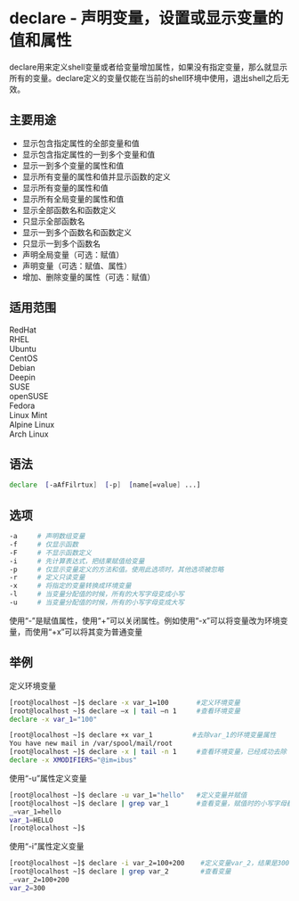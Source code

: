 # declare - 声明变量，设置或显示变量的值和属性
declare用来定义shell变量或者给变量增加属性，如果没有指定变量，那么就显示所有的变量。declare定义的变量仅能在当前的shell环境中使用，退出shell之后无效。
## 主要用途

- 显示包含指定属性的全部变量和值
- 显示包含指定属性的一到多个变量和值
- 显示一到多个变量的属性和值
- 显示所有变量的属性和值并显示函数的定义
- 显示所有变量的属性和值
- 显示所有全局变量的属性和值
- 显示全部函数名和函数定义
- 只显示全部函数名
- 显示一到多个函数名和函数定义
- 只显示一到多个函数名
- 声明全局变量（可选：赋值）
- 声明变量（可选：赋值、属性）
- 增加、删除变量的属性（可选：赋值）

## 适用范围

<!-- <div class="svg linux">Linux</div> -->
<div class="svg redhat">RedHat</div>
<div class="svg rhel">RHEL</div>
<div class="svg ubuntu">Ubuntu</div>
<div class="svg centos">CentOS</div>
<div class="svg debian">Debian</div>
<div class="svg deepin">Deepin</div>
<div class="svg suse">SUSE</div>
<div class="svg opensuse">openSUSE</div>
<div class="svg fedora">Fedora</div>
<div class="svg linuxmint">Linux Mint</div>
<!-- <div class="svg mxlinux">MX Linux</div> -->
<div class="svg alpinelinux">Alpine Linux</div>
<div class="svg archlinux">Arch Linux</div>

## 语法

``` bash
declare  [-aAfFilrtux]  [-p]  [name[=value] ...]
```

## 选项

``` bash
-a     # 声明数组变量
-f     # 仅显示函数
-F     # 不显示函数定义
-i     # 先计算表达式，把结果赋值给变量
-p     # 仅显示变量定义的方法和值。使用此选项时，其他选项被忽略
-r     # 定义只读变量
-x     # 将指定的变量转换成环境变量
-l     # 当变量分配值的时候，所有的大写字母变成小写
-u     # 当变量分配值的时候，所有的小写字母变成大写
```
使用“-”是赋值属性，使用“+”可以关闭属性。例如使用“-x”可以将变量改为环境变量，而使用“+x”可以将其变为普通变量
## 举例

定义环境变量
``` bash
[root@localhost ~]$ declare -x var_1=100       #定义环境变量
[root@localhost ~]$ declare –x | tail –n 1     #查看环境变量
declare -x var_1="100"

[root@localhost ~]$ declare +x var_1          #去除var_1的环境变量属性
You have new mail in /var/spool/mail/root
[root@localhost ~]$ declare -x | tail -n 1     #查看环境变量，已经成功去除
declare -x XMODIFIERS="@im=ibus"
```
使用“-u”属性定义变量
``` bash
[root@localhost ~]$ declare -u var_1="hello"   #定义变量并赋值
[root@localhost ~]$ declare | grep var_1       #查看变量，赋值时的小写字母都变成大写
_=var_1=hello
var_1=HELLO
[root@localhost ~]$  
```
使用“-i”属性定义变量
``` bash
[root@localhost ~]$ declare -i var_2=100+200    #定义变量var_2，结果是300
[root@localhost ~]$ declare | grep var_2        #查看变量
_=var_2=100+200
var_2=300
```
